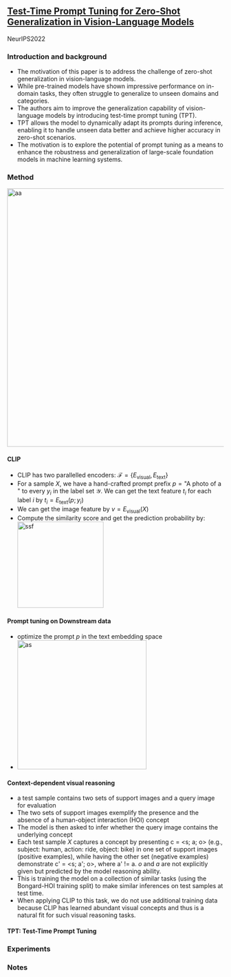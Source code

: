 ## [Test-Time Prompt Tuning for Zero-Shot Generalization in Vision-Language Models](https://arxiv.org/pdf/2209.07511.pdf)

NeurIPS2022

### Introduction and background
- The motivation of this paper is to address the challenge of zero-shot generalization in vision-language models. 
- While pre-trained models have shown impressive performance on in-domain tasks, they often struggle to generalize to unseen domains and categories. 
- The authors aim to improve the generalization capability of vision-language models by introducing test-time prompt tuning (TPT). 
- TPT allows the model to dynamically adapt its prompts during inference, enabling it to handle unseen data better and achieve higher accuracy in zero-shot scenarios. 
- The motivation is to explore the potential of prompt tuning as a means to enhance the robustness and generalization of large-scale foundation models in machine learning systems.

### Method
<img width=600 alt="aa" src="https://github.com/Jo-wang/Daily-Paper-Reading/assets/46414159/da54af86-520b-47c3-a5a6-48cabf069f5e">

#### CLIP
- CLIP has two parallelled encoders: $\mathcal{F}=\{E_{\text{visual}}, E_{\text{text}}\}$
- For a sample $X$, we have a hand-crafted prompt prefix $p=\text{"A photo of a "}$ to every $y_i$ in the label set $\mathcal{Y}$. We can get the text feature $t_i$ for each label $i$ by $t_i=E_\text{text}(p ; y_i)$
- We can get the image feature by $v=E_\text{visual}(X)$
- Compute the similarity score and get the prediction probability by: <img width="200" alt="ssf" src="https://github.com/Jo-wang/Daily-Paper-Reading/assets/46414159/ec8ef7b0-4b75-4b0e-b360-7c9b83755b6e">

#### Prompt tuning on Downstream data
- optimize the prompt $p$ in the text embedding space
- <img width=300 alt="as" src="https://github.com/Jo-wang/Daily-Paper-Reading/assets/46414159/a17a7386-0b46-4b34-86aa-89b188455103">

#### Context-dependent visual reasoning
- a test sample contains two sets of support images and a query image for evaluation
- The two sets of support images exemplify the presence and the absence of a human-object interaction (HOI) concept
- The model is then asked to infer whether the query image contains the underlying concept
- Each test sample $X$ captures a concept by presenting c = <s; a; o> (e.g., subject: human, action: ride, object: bike) in one set of support images (positive examples), while having the other set (negative examples) demonstrate c' = <s; a'; o>, where a' != a. $o$ and $a$ are not explicitly given but predicted by the model reasoning ability.
- This is training the model on a collection of similar tasks (using the Bongard-HOI training split) to make similar inferences on test samples at test time.
- When applying CLIP to this task, we do not use additional training data because CLIP has learned abundant visual concepts and thus is a natural fit for such visual reasoning tasks.

#### TPT: Test-Time Prompt Tuning

### Experiments

### Notes
